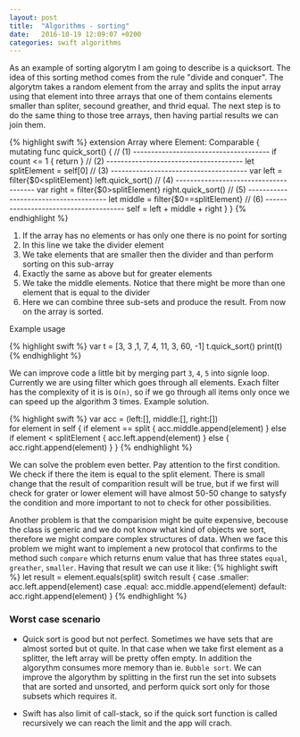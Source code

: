 ```yaml
---
layout: post
title:  "Algorithms - sorting"
date:   2016-10-19 12:09:07 +0200
categories: swift algorithms
---
```


As an example of sorting algorytm I am going to describe is a quicksort. The idea of this sorting method comes from the rule "divide and conquer". The algorytm takes a random element from the array and splits the input array using that element into three arrays that one of them contains elements smaller than spliter, secound greather, and thrid equal. The next step is to do the same thing to those tree arrays, then having partial results we can join them.

{% highlight swift %}
extension Array where Element: Comparable {
    mutating func quick_sort() {
        // (1) --------------------------------------
        if count <= 1 {
            return
        }
        // (2) --------------------------------------
        let splitElement = self[0]
        // (3) --------------------------------------
        var left = filter{$0<splitElement}
        left.quick_sort()
        // (4) --------------------------------------
        var right = filter{$0>splitElement}
        right.quick_sort()
        // (5) --------------------------------------
        let middle = filter{$0==splitElement}
        // (6) --------------------------------------
        self = left + middle + right
    }
}
{% endhighlight %}

1. If the array has no elements or has only one there is no point for sorting
2. In this line we take the divider element
3. We take elements that are smaller then the divider and than perform sorting on this sub-array
4. Exactly the same as above but for greater elements
5. We take the middle elements. Notice that there might be more than one element that is equal to the divider
6. Here we can combine three sub-sets and produce the result. From now on the array is sorted.  

Example usage

{% highlight swift %}
var t = [3, 3 ,1, 7, 4, 11, 3, 60, -1]
t.quick_sort()
print(t)
{% endhighlight %}

We can improve code a little bit by merging part `3`, `4`, `5` into signle loop. Currently we are using filter which goes through all elements. Exach filter has the complexity of it is is `O(n)`, so if we go through all items only once we can speed up the algorithm 3 times. Example solution.

{% highlight swift %}
var acc = (left:[], middle:[], right:[])        
for element in self {
    if element == split {
        acc.middle.append(element)
    } else if element < splitElement {
        acc.left.append(element)
    } else {
        acc.right.append(element)
    }
}
{% endhighlight %}

We can solve the problem even better. Pay attention to the first condition. We check if there the item is equal to the split element. There is small change that the result of comparition result will be true, but if we first will check for grater or lower element will have almost 50-50 change to satysfy the condition and more important to not to check for other possibilities.

Another problem is that the comparision might be quite expensive, becouse the class is generic and we do not know what kind of objects we sort, therefore we might compare complex structures of data. When we face this problem we might want to implement a new protocol that confirms to the method such `compare` which returns enum value that has three states `equal`, `greather`, `smaller`. Having that result we can use it like:
{% highlight swift %}
let result = element.equals(split)
switch result {
case .smaller:
	acc.left.append(element)
case .equal:
	acc.middle.append(element)
default:
	acc.right.append(element)
}
{% endhighlight %}

### Worst case scenario
* Quick sort is good but not perfect. Sometimes we have sets that are almost sorted but ot quite. In that case when we take first element as a splitter, the left array will be pretty offen empty. In addition the algorythm consumes more memory than ie. `Bubble sort`. We can improve the algorythm by splitting in the first run the set into subsets that are sorted and unsorted, and perform quick sort only for those subsets which requires it.

* Swift has also limit of call-stack, so if the quick sort function is called recursively we can reach the limit and the app will crach.


